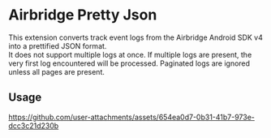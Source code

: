 # Airbridge Pretty Json

This extension converts track event logs from the Airbridge Android SDK v4 into a prettified JSON format.  
It does not support multiple logs at once. If multiple logs are present, the very first log encountered will be processed.
Paginated logs are ignored unless all pages are present.

## Usage

https://github.com/user-attachments/assets/654ea0d7-0b31-41b7-973e-dcc3c21d230b
